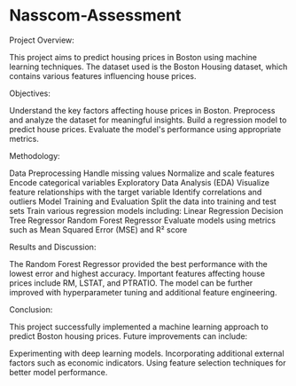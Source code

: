 # Nasscom-Assessment

Project Overview:

This project aims to predict housing prices in Boston using machine learning techniques. The dataset used is the Boston Housing dataset, which contains various features influencing house prices.

Objectives:

Understand the key factors affecting house prices in Boston.
Preprocess and analyze the dataset for meaningful insights.
Build a regression model to predict house prices.
Evaluate the model's performance using appropriate metrics.

Methodology:

Data Preprocessing
Handle missing values
Normalize and scale features
Encode categorical variables
Exploratory Data Analysis (EDA)
Visualize feature relationships with the target variable
Identify correlations and outliers
Model Training and Evaluation
Split the data into training and test sets
Train various regression models including:
Linear Regression
Decision Tree Regressor
Random Forest Regressor
Evaluate models using metrics such as Mean Squared Error (MSE) and R² score

Results and Discussion:

The Random Forest Regressor provided the best performance with the lowest error and highest accuracy.
Important features affecting house prices include RM, LSTAT, and PTRATIO.
The model can be further improved with hyperparameter tuning and additional feature engineering.

Conclusion:

This project successfully implemented a machine learning approach to predict Boston housing prices. Future improvements can include:

Experimenting with deep learning models.
Incorporating additional external factors such as economic indicators.
Using feature selection techniques for better model performance.


